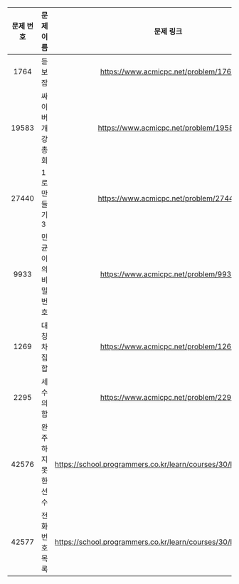 | 문제 번호 | 문제 이름 | 문제 링크 |
|:---:|---|:---:|
|1764|듣보잡| https://www.acmicpc.net/problem/1764|
|19583|싸이버 개강총회| https://www.acmicpc.net/problem/19583|
|27440|1로 만들기 3| https://www.acmicpc.net/problem/27440|
|9933|민균이의 비밀번호| https://www.acmicpc.net/problem/9933|
|1269|대칭 차집합| https://www.acmicpc.net/problem/1269|
|2295|세 수의합| https://www.acmicpc.net/problem/2295|
|42576|완주하지 못한 선수| https://school.programmers.co.kr/learn/courses/30/lessons/42576|
|42577|전화번호 목록| https://school.programmers.co.kr/learn/courses/30/lessons/42577|
